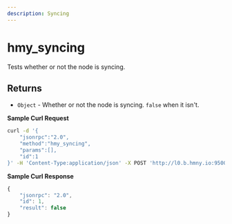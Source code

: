 ```yaml
---
description: Syncing
---
```


# hmy\_syncing

Tests whether or not the node is syncing.

## **Returns**

* `Object` - Whether or not the node is syncing. `false` when it isn't.

**Sample Curl Request**

```bash
curl -d '{
    "jsonrpc":"2.0",
    "method":"hmy_syncing",
    "params":[],
    "id":1
}' -H 'Content-Type:application/json' -X POST 'http://l0.b.hmny.io:9500'
```

**Sample Curl Response**

```javascript
{
    "jsonrpc": "2.0",
    "id": 1,
    "result": false
}
```

